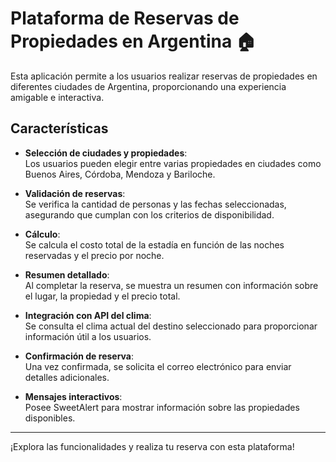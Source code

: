 # Plataforma de Reservas de Propiedades en Argentina 🏠

Esta aplicación permite a los usuarios realizar reservas de propiedades en diferentes ciudades de Argentina, proporcionando una experiencia amigable e interactiva.

## Características

- **Selección de ciudades y propiedades**:  
  Los usuarios pueden elegir entre varias propiedades en ciudades como Buenos Aires, Córdoba, Mendoza y Bariloche.

- **Validación de reservas**:  
  Se verifica la cantidad de personas y las fechas seleccionadas, asegurando que cumplan con los criterios de disponibilidad.

- **Cálculo**:  
  Se calcula el costo total de la estadía en función de las noches reservadas y el precio por noche.

- **Resumen detallado**:  
  Al completar la reserva, se muestra un resumen con información sobre el lugar, la propiedad y el precio total.

- **Integración con API del clima**:  
  Se consulta el clima actual del destino seleccionado para proporcionar información útil a los usuarios.

- **Confirmación de reserva**:  
  Una vez confirmada, se solicita el correo electrónico para enviar detalles adicionales.

- **Mensajes interactivos**:  
  Posee SweetAlert para mostrar información sobre las propiedades disponibles.

---
¡Explora las funcionalidades y realiza tu reserva con esta plataforma!

